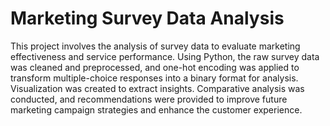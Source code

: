 # Marketing Survey Data Analysis

This project involves the analysis of survey data to evaluate marketing effectiveness and service performance. Using Python, the raw survey data was cleaned and preprocessed, and one-hot encoding was applied to transform multiple-choice responses into a binary format for analysis. Visualization was created to extract insights.
Comparative analysis was conducted, and recommendations were provided to improve future marketing campaign strategies and enhance the customer experience.
